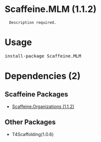 ﻿Scaffeine.MLM (1.1.2)
======

      Description required.
    
Usage
======
<pre>install-package Scaffeine.MLM</pre>
Dependencies (2)
=====

Scaffeine Packages
------
* [Scaffeine.Organizations (1.1.2)](https://github.com/wcpro/Scaffeine/tree/master/src/Scaffeine.Organizations)

Other Packages
------
* T4Scaffolding(1.0.6)
